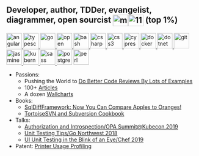 
## Developer, author, TDDer, evangelist, diagrammer, open sourcist <a href="https://linkedin.com/in/michaelsorens" target="blank"><img align="center" src="https://cdn.jsdelivr.net/npm/simple-icons@3.0.1/icons/linkedin.svg" alt="michaelsorens" height="30" width="40" /></a><a href="https://stackoverflow.com/users/115690" target="blank"><img align="center" src="https://cdn.jsdelivr.net/npm/simple-icons@3.0.1/icons/stackoverflow.svg" alt="115690" height="30" width="40" /></a> (top 1%)

<a href="https://angular.io" target="_blank"> <img src="https://devicons.github.io/devicon/devicon.git/icons/angularjs/angularjs-original.svg" alt="angular" width="40" height="40"/> </a>
<a href="https://www.typescriptlang.org/" target="_blank"> <img src="https://devicons.github.io/devicon/devicon.git/icons/typescript/typescript-original.svg" alt="typescript" width="40" height="40"/> </a>
<a href="https://golang.org" target="_blank"> <img src="https://devicons.github.io/devicon/devicon.git/icons/go/go-original.svg" alt="go" width="40" height="40"/> </a>
<a href="https://www.openpolicyagent.org/" target="_blank"> <img src="https://avatars3.githubusercontent.com/u/16468693?s=200&v=4" alt="open policy agent" width="40" height="40"/> </a>
<a href="https://www.gnu.org/software/bash/" target="_blank"> <img src="https://www.vectorlogo.zone/logos/gnu_bash/gnu_bash-icon.svg" alt="bash" width="40" height="40"/> </a>
<a href="https://www.w3schools.com/cs/" target="_blank"> <img src="https://devicons.github.io/devicon/devicon.git/icons/csharp/csharp-original.svg" alt="csharp" width="40" height="40"/> </a>
<a href="https://www.w3schools.com/css/" target="_blank"> <img src="https://devicons.github.io/devicon/devicon.git/icons/css3/css3-original-wordmark.svg" alt="css3" width="40" height="40"/> </a>
<a href="https://www.cypress.io" target="_blank"> <img src="https://raw.githubusercontent.com/simple-icons/simple-icons/6e46ec1fc23b60c8fd0d2f2ff46db82e16dbd75f/icons/cypress.svg" alt="cypress" width="40" height="40"/> </a>
<a href="https://www.docker.com/" target="_blank"> <img src="https://devicons.github.io/devicon/devicon.git/icons/docker/docker-original-wordmark.svg" alt="docker" width="40" height="40"/> </a>
<a href="https://dotnet.microsoft.com/" target="_blank"> <img src="https://devicons.github.io/devicon/devicon.git/icons/dot-net/dot-net-original-wordmark.svg" alt="dotnet" width="40" height="40"/> </a>
<a href="https://git-scm.com/" target="_blank"> <img src="https://www.vectorlogo.zone/logos/git-scm/git-scm-icon.svg" alt="git" width="40" height="40"/> </a>
<a href="https://jasmine.github.io/" target="_blank"> <img src="https://www.vectorlogo.zone/logos/jasmine/jasmine-icon.svg" alt="jasmine" width="40" height="40"/> </a>
<a href="https://kubernetes.io" target="_blank"> <img src="https://www.vectorlogo.zone/logos/kubernetes/kubernetes-icon.svg" alt="kubernetes" width="40" height="40"/> </a>
<a href="https://sass-lang.com" target="_blank"> <img src="https://devicons.github.io/devicon/devicon.git/icons/sass/sass-original.svg" alt="sass" width="40" height="40"/> </a>
<a target="_blank"> <img src="https://www.vectorlogo.zone/logos/postgresql/postgresql-icon.svg" alt="postgres" width="40" height="40"/> </a>
<a target="_blank"> <img src="https://www.vectorlogo.zone/logos/perl/perl-icon.svg" alt="perl" width="40" height="40"/> </a>

 - Passions:
   + Pushing the World to [Do Better Code Reviews By Lots of Examples](http://cleancode.sourceforge.net/wwwdoc/pullrequests.html)
   + 100+ [Articles](http://cleancode.sourceforge.net/wwwdoc/articles.html)
   + A dozen [Wallcharts](http://cleancode.sourceforge.net/wwwdoc/wallcharts.html)
 - Books:
   + [SqlDiffFramework: Now You Can Compare Apples to Oranges!](https://github.com/msorens/SqlDiffFramework/wiki/UserGuide)
   + [TortoiseSVN and Subversion Cookbook](https://assets.red-gate.com/community/books/tortoise-svn-subversion-cookbook-oracle.pdf)
 - Talks:
   + [Authorization and Introspection/OPA Summit@Kubecon 2019](https://www.youtube.com/watch?v=jrrW855xL3s&list=PLJHPZt__YGKeCg3Lew3jvCOuyiUhW25Sk&index=4)
   + [Unit Testing Tips/Go Northwest 2018](https://www.youtube.com/watch?v=bZ53UAN2T58)
   + [UI Unit Testing in the Blink of an Eye/Chef 2019](https://drive.google.com/file/d/1ch_ivlG8mYU3D6YGMwZnAQryKRBfOJp6/view?usp=sharing)
 - Patent: [Printer Usage Profiling](https://patents.justia.com/patent/6317848)
<!-- https://rahuldkjain.github.io/gh-profile-readme-generator/ -->


<!--
**msorens/msorens** is a ✨ _special_ ✨ repository because its `README.md` (this file) appears on your GitHub profile.

Here are some ideas to get you started:
### Hi there 👋
- 🔭 I’m currently working on ...
- 🌱 I’m currently learning ...
- 👯 I’m looking to collaborate on ...
- 🤔 I’m looking for help with ...
- 💬 Ask me about ...
- 📫 How to reach me: ...
- 😄 Pronouns: ...
- ⚡ Fun fact: ...
-->
